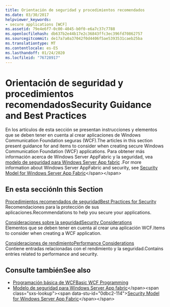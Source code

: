 ```yaml
---
title: Orientación de seguridad y procedimientos recomendados
ms.date: 03/30/2017
helpviewer_keywords:
- secure applications [WCF]
ms.assetid: 79e4e6f7-0c00-4045-b0f0-e6a7c37c7788
ms.openlocfilehash: db637b2e44b17e2c36843ffc3ec396fd70862757
ms.sourcegitcommit: de17a7a0a37042f0d4406f5ae5393531caeb25ba
ms.translationtype: MT
ms.contentlocale: es-ES
ms.lasthandoff: 01/24/2020
ms.locfileid: "76728917"
---
```

# <a name="security-guidance-and-best-practices"></a><span data-ttu-id="0dbc2-102">Orientación de seguridad y procedimientos recomendados</span><span class="sxs-lookup"><span data-stu-id="0dbc2-102">Security Guidance and Best Practices</span></span>

<span data-ttu-id="0dbc2-103">En los artículos de esta sección se presentan instrucciones y elementos que se deben tener en cuenta al crear aplicaciones de Windows Communication Foundation seguras (WCF).</span><span class="sxs-lookup"><span data-stu-id="0dbc2-103">The articles in this section present guidance for and items to consider when creating secure Windows Communication Foundation (WCF) applications.</span></span> <span data-ttu-id="0dbc2-104">Para obtener más información acerca de Windows Server AppFabric y la seguridad, vea [modelo de seguridad para Windows Server App fabric](https://docs.microsoft.com/previous-versions/appfabric/ee677202(v=azure.10)) .</span><span class="sxs-lookup"><span data-stu-id="0dbc2-104">For more information about Windows Server AppFabric and security, see [Security Model for Windows Server App Fabric](https://docs.microsoft.com/previous-versions/appfabric/ee677202(v=azure.10))</span></span>  
  
## <a name="in-this-section"></a><span data-ttu-id="0dbc2-105">En esta sección</span><span class="sxs-lookup"><span data-stu-id="0dbc2-105">In this Section</span></span>  
 [<span data-ttu-id="0dbc2-106">Procedimientos recomendados de seguridad</span><span class="sxs-lookup"><span data-stu-id="0dbc2-106">Best Practices for Security</span></span>](../../../../docs/framework/wcf/feature-details/best-practices-for-security-in-wcf.md)  
 <span data-ttu-id="0dbc2-107">Recomendaciones para la protección de sus aplicaciones.</span><span class="sxs-lookup"><span data-stu-id="0dbc2-107">Recommendations to help you secure your applications.</span></span>  
  
 [<span data-ttu-id="0dbc2-108">Consideraciones sobre la seguridad</span><span class="sxs-lookup"><span data-stu-id="0dbc2-108">Security Considerations</span></span>](../../../../docs/framework/wcf/feature-details/security-considerations-in-wcf.md)  
 <span data-ttu-id="0dbc2-109">Elementos que se deben tener en cuenta al crear una aplicación WCF.</span><span class="sxs-lookup"><span data-stu-id="0dbc2-109">Items to consider when creating a WCF application.</span></span>  
  
 [<span data-ttu-id="0dbc2-110">Consideraciones de rendimiento</span><span class="sxs-lookup"><span data-stu-id="0dbc2-110">Performance Considerations</span></span>](../../../../docs/framework/wcf/feature-details/performance-considerations.md)  
 <span data-ttu-id="0dbc2-111">Contiene entradas relacionadas con el rendimiento y la seguridad.</span><span class="sxs-lookup"><span data-stu-id="0dbc2-111">Contains entries related to performance and security.</span></span>  
  
## <a name="see-also"></a><span data-ttu-id="0dbc2-112">Consulte también</span><span class="sxs-lookup"><span data-stu-id="0dbc2-112">See also</span></span>

- [<span data-ttu-id="0dbc2-113">Programación básica de WCF</span><span class="sxs-lookup"><span data-stu-id="0dbc2-113">Basic WCF Programming</span></span>](../../../../docs/framework/wcf/basic-wcf-programming.md)
- <span data-ttu-id="0dbc2-114">[Modelo de seguridad para Windows Server App fabric](https://docs.microsoft.com/previous-versions/appfabric/ee677202(v=azure.10))</span><span class="sxs-lookup"><span data-stu-id="0dbc2-114">[Security Model for Windows Server App Fabric](https://docs.microsoft.com/previous-versions/appfabric/ee677202(v=azure.10))</span></span>
